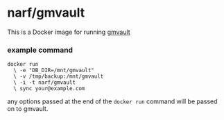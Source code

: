 # narf/gmvault

This is a Docker image for running [gmvault](http://gmvault.org/)

### example command

```
docker run
  \ -e "DB_DIR=/mnt/gmvault"
  \ -v /tmp/backup:/mnt/gmvault
  \ -i -t narf/gmvault
  \ sync your@example.com
```

any options passed at the end of the `docker run` command will be passed on to
gmvault.
